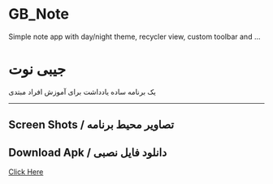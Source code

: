# GB_Note

Simple note app with day/night theme, recycler view, custom toolbar and ...



# جیبی نوت

یک برنامه ساده یادداشت برای آموزش افراد مبتدی

---

## Screen Shots / تصاویر محیط برنامه



## Download Apk / دانلود فایل نصبی

[Click Here](https://raw.githubusercontent.com/mehrankasebvatan/GB_Note/master/app/release/GB_Note.apk)



